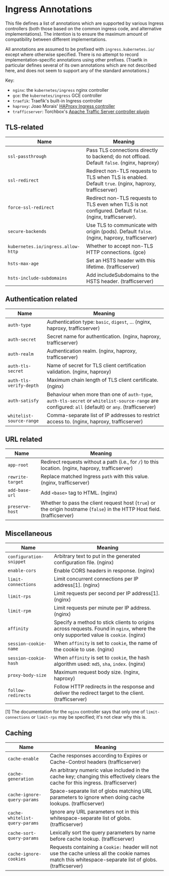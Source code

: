 # Ingress Annotations

This file defines a list of annotations which are supported by various Ingress controllers (both those based on the common ingress code, and alternative implementations).  The intention is to ensure the maximum amount of compatibility between different implementations.

All annotations are assumed to be prefixed with `ingress.kubernetes.io/` except where otherwise specified. There is no attempt to record implementation-specific annotations using other prefixes.  (Traefik in particular defines several of its own annotations which are not described here, and does not seem to support any of the standard annotations.)

Key:

* `nginx`: the `kubernetes/ingress` nginx controller
* `gce`: the `kubernetes/ingress` GCE controller
* `traefik`: Traefik's built-in Ingress controller 
* `haproxy`: Joao Morais' [HAProxy Ingress controller](https://github.com/jcmoraisjr/haproxy-ingress)
* `trafficserver`: Torchbox's [Apache Traffic Server controller plugin](https://github.com/torchbox/k8s-ts-ingress)

## TLS-related

| Name | Meaning
| --- | ---
| `ssl-passthrough` | Pass TLS connections directly to backend; do not offload.  Default `false`.  (nginx, haproxy)
| `ssl-redirect` | Redirect non-TLS requests to TLS when TLS is enabled.  Default `true`.  (nginx, haproxy, trafficserver)
| `force-ssl-redirect` | Redirect non-TLS requests to TLS even when TLS is not configured.  Default `false`.  (nginx, trafficserver).
| `secure-backends` | Use TLS to communicate with origin (pods).  Default `false`. (nginx, haproxy, trafficserver)
| `kubernetes.io/ingress.allow-http` | Whether to accept non-TLS HTTP connections.  (gce)
| `hsts-max-age` | Set an HSTS header with this lifetime. (trafficserver)
| `hsts-include-subdomains` | Add includeSubdomains to the HSTS header. (trafficserver)

## Authentication related

| Name | Meaning
| --- | ---
| `auth-type` | Authentication type: `basic`, `digest`, ... (nginx, haproxy, trafficserver)
| `auth-secret` | Secret name for authentication. (nginx, haproxy, trafficserver)
| `auth-realm` | Authentication realm. (nginx, haproxy, trafficserver)
| `auth-tls-secret` | Name of secret for TLS client certification validation. (nginx, haproxy)
| `auth-tls-verify-depth` | Maximum chain length of TLS client certificate. (nginx)
| `auth-satisfy` | Behaviour when more than one of `auth-type`, `auth-tls-secret` or `whitelist-source-range` are configured: `all` (default) or `any`. (trafficserver) | `trafficserver`
| `whitelist-source-range` | Comma-separate list of IP addresses to restrict access to. (nginx, haproxy, trafficserver)

## URL related

| Name | Meaning
| --- | ---
| `app-root` | Redirect requests without a path (i.e., for `/`) to this location. (nginx, haproxy, trafficserver)
| `rewrite-target` | Replace matched Ingress `path` with this value. (nginx, trafficserver)
| `add-base-url` | Add `<base>` tag to HTML. (nginx)
| `preserve-host` | Whether to pass the client request host (`true`) or the origin hostname (`false`) in the HTTP Host field.  (trafficserver)

## Miscellaneous

| Name | Meaning
| --- | ---
| `configuration-snippet` | Arbitrary text to put in the generated configuration file. (nginx)
| `enable-cors` | Enable CORS headers in response. (nginx)
| `limit-connections` | Limit concurrent connections per IP address[1]. (nginx)
| `limit-rps` | Limit requests per second per IP address[1]. (nginx)
| `limit-rpm` | Limit requests per minute per IP address. (nginx)
| `affinity` | Specify a method to stick clients to origins across requests.  Found in `nginx`, where the only supported value is `cookie`. (nginx)
| `session-cookie-name` | When `affinity` is set to `cookie`, the name of the cookie to use. (nginx)
| `session-cookie-hash` | When `affinity` is set to `cookie`, the hash algorithm used: `md5`, `sha`, `index`. (nginx)
| `proxy-body-size` | Maximum request body size. (nginx, haproxy)
| `follow-redirects` | Follow HTTP redirects in the response and deliver the redirect target to the client.  (trafficserver)

[1] The documentation for the `nginx` controller says that only one of `limit-connections` or `limit-rps` may be specified; it's not clear why this is.

## Caching

| Name | Meaning
| --- | ---
| `cache-enable` | Cache responses according to Expires or Cache-Control headers (trafficserver)
| `cache-generation` | An arbitrary numeric value included in the cache key; changing this effectively clears the cache for this ingress.  (trafficserver)
| `cache-ignore-query-params` | Space-separate list of globs matching URL parameters to ignore when doing cache lookups.  (trafficserver)
| `cache-whitelist-query-params` | Ignore any URL parameters not in this whitespace-separate list of globs.  (trafficserver)
| `cache-sort-query-params` | Lexically sort the query parameters by name before cache lookup. (trafficserver)
| `cache-ignore-cookies` | Requests containing a `Cookie:` header will not use the cache unless all the cookie names match this whitespace-separate list of globs.  (trafficserver)
